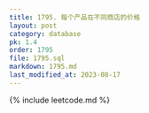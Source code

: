 ```yaml
---
title: 1795. 每个产品在不同商店的价格
layout: post
category: database
pk: 1.4
order: 1795
file: 1795.sql
markdown: 1795.md
last_modified_at: 2023-08-17
---
```


{% include leetcode.md %}
